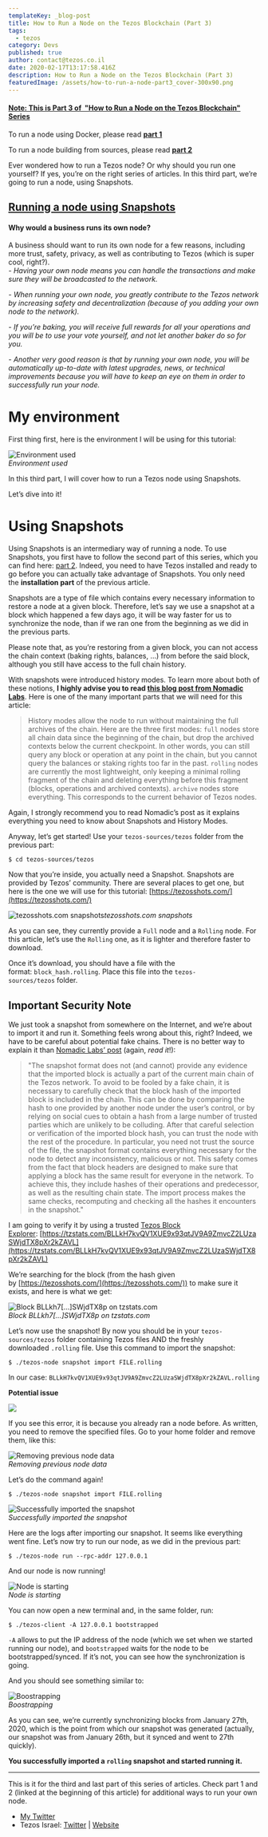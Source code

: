 ```yaml
---
templateKey: _blog-post
title: How to Run a Node on the Tezos Blockchain (Part 3)
tags:
  - tezos
category: Devs
published: true
author: contact@tezos.co.il
date: 2020-02-17T13:17:58.416Z
description: How to Run a Node on the Tezos Blockchain (Part 3)
featuredImage: /assets/how-to-run-a-node-part3_cover-300x90.png
---
```


#### <span style="text-decoration: underline;">**Note: This is Part 3 of  "How to Run a Node on the Tezos Blockchain" Series**</span>

To run a node using Docker, please read **[part 1](https://tezos.co.il/how-to-run-a-node-on-the-tezos-blockchain/)**

To run a node building from sources, please read <span style="text-decoration: underline;">**[part 2](https://tezos.co.il/701-2/)**</span>

Ever wondered how to run a Tezos node? Or why should you run one yourself? If yes, you’re on the right series of articles. In this third part, we’re going to run a node, using Snapshots.

## <span style="text-decoration: underline;">**Running a node using Snapshots**</span>

#### Why would a business runs its own node?

A business should want to run its own node for a few reasons, including more trust, safety, privacy, as well as contributing to Tezos (which is super cool, right?).  
_- Having your own node means you can handle the transactions and make sure they will be broadcasted to the network._

_- When running your own node, you greatly contribute to the Tezos network by increasing safety and decentralization (because of you adding your own node to the network)._

_- If you’re baking, you will receive full rewards for all your operations and you will be to use your vote yourself, and not let another baker do so for you._

_- Another very good reason is that by running your own node, you will be automatically up-to-date with latest upgrades, news, or technical improvements because you will have to keep an eye on them in order to successfully run your node._

# My environment

First thing first, here is the environment I will be using for this tutorial:

![Environment used](https://miro.medium.com/max/988/1*cH5X8EzSAjlkJAlBUDc4Aw.png)  
_Environment used_

In this third part, I will cover how to run a Tezos node using Snapshots.

Let’s dive into it!

# Using Snapshots

Using Snapshots is an intermediary way of running a node. To use Snapshots, you first have to follow the second part of this series, which you can find here: [part 2](https://tezos.co.il/701-2/). Indeed, you need to have Tezos installed and ready to go before you can actually take advantage of Snapshots. You only need the **installation part** of the previous article.

Snapshots are a type of file which contains every necessary information to restore a node at a given block. Therefore, let’s say we use a snapshot at a block which happened a few days ago, it will be way faster for us to synchronize the node, than if we ran one from the beginning as we did in the previous parts.

Please note that, as you’re restoring from a given block, you can not access the chain context (baking rights, balances, …) from before the said block, although you still have access to the full chain history.

With snapshots were introduced history modes. To learn more about both of these notions, **I highly advise you to read [this blog post from Nomadic Labs](https://blog.nomadic-labs.com/introducing-snapshots-and-history-modes-for-the-tezos-node.html)**. Here is one of the many important parts that we will need for this article:

> History modes allow the node to run without maintaining the full archives of the chain. Here are the three first modes: `full` nodes store all chain data since the beginning of the chain, but drop the archived contexts below the current checkpoint. In other words, you can still query any block or operation at any point in the chain, but you cannot query the balances or staking rights too far in the past. `rolling` nodes are currently the most lightweight, only keeping a minimal rolling fragment of the chain and deleting everything before this fragment (blocks, operations and archived contexts). `archive` nodes store everything. This corresponds to the current behavior of Tezos nodes.

Again, I strongly recommend you to read Nomadic’s post as it explains everything you need to know about Snapshots and History Modes.

Anyway, let’s get started! Use your `tezos-sources/tezos` folder from the previous part:

`$ cd tezos-sources/tezos`

Now that you’re inside, you actually need a Snapshot. Snapshots are provided by Tezos’ community. There are several places to get one, but here is the one we will use for this tutorial: [https://tezosshots.com/](https://tezosshots.com/)

![tezosshots.com snapshots](https://miro.medium.com/max/3332/1*TT1g9iKdy1oK3tz_iUQhSg.png)_tezosshots.com snapshots_

As you can see, they currently provide a `Full` node and a `Rolling` node. For this article, let’s use the `Rolling` one, as it is lighter and therefore faster to download.

Once it’s download, you should have a file with the format: `block_hash.rolling`. Place this file into the `tezos-sources/tezos` folder.

## Important Security Note

We just took a snapshot from somewhere on the Internet, and we’re about to import it and run it. Something feels wrong about this, right? Indeed, we have to be careful about potential fake chains. There is no better way to explain it than [Nomadic Labs’ post](https://blog.nomadic-labs.com/introducing-snapshots-and-history-modes-for-the-tezos-node.html) (again, *read it*!):</p>

> "The snapshot format does not (and cannot) provide any evidence that the imported block is actually a part of the current main chain of the Tezos network. To avoid to be fooled by a fake chain, it is necessary to carefully check that the block hash of the imported block is included in the chain. This can be done by comparing the hash to one provided by another node under the user’s control, or by relying on social cues to obtain a hash from a large number of trusted parties which are unlikely to be colluding. After that careful selection or verification of the imported block hash, you can trust the node with the rest of the procedure. In particular, you need not trust the source of the file, the snapshot format contains everything necessary for the node to detect any inconsistency, malicious or not. This safety comes from the fact that block headers are designed to make sure that applying a block has the same result for everyone in the network. To achieve this, they include hashes of their operations and predecessor, as well as the resulting chain state. The import process makes the same checks, recomputing and checking all the hashes it encounters in the snapshot."

I am going to verify it by using a trusted [Tezos Block Explorer](https://tzstats.com/): [https://tzstats.com/BLLkH7kvQV1XUE9x93qtJV9A9ZmvcZ2LUzaSWjdTX8pXr2kZAVL](https://tzstats.com/BLLkH7kvQV1XUE9x93qtJV9A9ZmvcZ2LUzaSWjdTX8pXr2kZAVL)

We’re searching for the block (from the hash given by [https://tezosshots.com/](https://tezosshots.com/)) to make sure it exists, and here is what we get:

![Block BLLkh7[…]SWjdTX8p on tzstats.com](https://miro.medium.com/max/3660/1*LL3ZAJGqvlG6ft9gNb5eIQ.png)  
_Block BLLkh7[…]SWjdTX8p on tzstats.com_

Let’s now use the snapshot! By now you should be in your `tezos-sources/tezos` folder containing Tezos files AND the freshly downloaded `.rolling` file. Use this command to import the snapshot:

`$ ./tezos-node snapshot import FILE.rolling`

In our case: `BLLkH7kvQV1XUE9x93qtJV9A9ZmvcZ2LUzaSWjdTX8pXr2kZAVL.rolling`

**Potential issue**

![](https://miro.medium.com/max/2804/1*qjtMz3Eu57uGJ33d82KmjA.png)

If you see this error, it is because you already ran a node before. As written, you need to remove the specified files. Go to your home folder and remove them, like this:

![Removing previous node data](https://miro.medium.com/max/1120/1*ZIo6v4hK8ii1gF6IT_U-gw.png)  
_Removing previous node data_

Let’s do the command again!

`$ ./tezos-node snapshot import FILE.rolling`

![Successfully imported the snapshot](https://miro.medium.com/max/3712/1*tMI2aZpmQ4ixCIPgW3UESA.png)  
_Successfully imported the snapshot_

Here are the logs after importing our snapshot. It seems like everything went fine. Let’s now try to run our node, as we did in the previous part:

`$ ./tezos-node run --rpc-addr 127.0.0.1`

And our node is now running!

![Node is starting](https://miro.medium.com/max/1772/1*EEilge_Y9C0jq6YFVoubTQ.png)  
_Node is starting_

You can now open a new terminal and, in the same folder, run:

`$ ./tezos-client -A 127.0.0.1 bootstrapped`

`-A` allows to put the IP address of the node (which we set when we started running our node), and `bootstrapped` waits for the node to be bootstrapped/synced. If it’s not, you can see how the synchronization is going.

And you should see something similar to:

![Boostrapping](https://miro.medium.com/max/1888/1*y4-vBvXsjuSMZAi9ta08DA.png)  
_Boostrapping_

As you can see, we’re currently synchronizing blocks from January 27th, 2020, which is the point from which our snapshot was generated (actually, our snapshot was from January 26th, but it synced and went to 27th quickly).

**You successfully imported a `rolling` snapshot and started running it.**

---

This is it for the third and last part of this series of articles. Check part 1 and 2 (linked at the beginning of this article) for additional ways to run your own node.

- [My Twitter](https://twitter.com/cryptomathis)
- Tezos Israel: [Twitter](https://twitter.com/tezosisrael) | [Website](https://tezos.co.il/)
